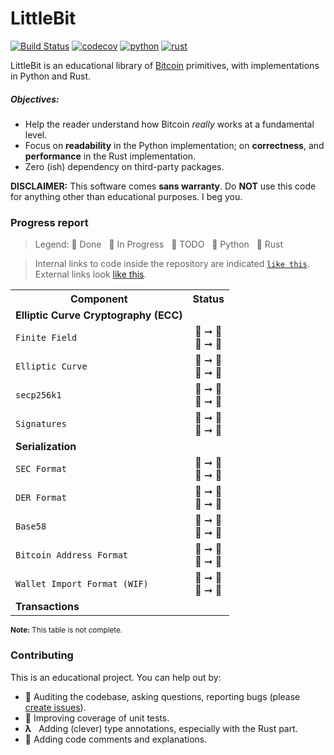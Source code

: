 # LittleBit

[![Build Status](https://travis-ci.org/onyb/littlebit.svg?branch=master)](https://travis-ci.org/onyb/littlebit)
[![codecov](https://codecov.io/gh/onyb/littlebit/branch/master/graph/badge.svg)](https://codecov.io/gh/onyb/littlebit)
[![python](https://img.shields.io/badge/Made%20with-Python%203.8-1f425f.svg)](https://www.python.org/)
[![rust](https://img.shields.io/badge/Made%20with-Rust%202018-7C482C.svg)](https://www.rust-lang.org)


LittleBit is an educational library of [Bitcoin](https://bitcoin.org/bitcoin.pdf) primitives, with implementations in Python and Rust.

##### Objectives:
- Help the reader understand how Bitcoin _really_ works at a fundamental level.
- Focus on **readability** in the Python implementation; on **correctness**, and **performance** in the Rust implementation.
- Zero (ish) dependency on third-party packages.

**DISCLAIMER:** This software comes **sans warranty**. Do **NOT** use this code for anything other than educational purposes. I beg you.


### Progress report

> Legend: 🍏 Done &nbsp; 🍋 In Progress &nbsp; 🍅 TODO &nbsp; 🐍 Python &nbsp; 🦀 Rust

> Internal links to code inside the repository are indicated <a href="https://github.com/onyb/littlebit">`like this`</a>. External links look <a href="https://github.com/onyb/littlebit">like this</a>.

<table>
  <tbody>
    <tr>
      <th>Component</th>
      <th align="center">Status</th>
    </tr>
    <tr>
      <td><b>Elliptic Curve Cryptography (ECC)</b></td>
      <td/>
    </tr>
    <tr>
      <td>
        <code>Finite Field</code>
      </td>
      <td align="center">
        🐍 ➞ 🍏
        <br />
        🦀 ➞ 🍏
      </td>
    </tr>
    <tr>
      <td><code>Elliptic Curve</code></td>
      <td align="center">
        🐍 ➞ 🍏
        <br />
        🦀 ➞ 🍅
      </td>
    </tr>
    <tr>
      <td><code>secp256k1</code></td>
      <td align="center">
        🐍 ➞ 🍏
        <br />
        🦀 ➞ 🍅
      </td>
    </tr>
    <tr>
      <td><code>Signatures</code></td>
      <td align="center">
        🐍 ➞ 🍏
        <br />
        🦀 ➞ 🍅
      </td>
    </tr>
    <tr>
      <td><b>Serialization</b></td>
      <td />
    </tr>
    <tr>
      <td><code>SEC Format</code></td>
      <td align="center">
        🐍 ➞ 🍏
        <br />
        🦀 ➞ 🍅
      </td>
    </tr>
    <tr>
      <td><code>DER Format</code></td>
      <td align="center">
        🐍 ➞ 🍏
        <br />
        🦀 ➞ 🍅
      </td>
    </tr>
    <tr>
      <td><code>Base58</code></td>
      <td align="center">
        🐍 ➞ 🍏
        <br />
        🦀 ➞ 🍅
      </td>
    </tr>
    <tr>
      <td><code>Bitcoin Address Format</code></td>
      <td align="center">
        🐍 ➞ 🍏
        <br />
        🦀 ➞ 🍅
      </td>
    </tr>
    <tr>
      <td><code>Wallet Import Format (WIF)</code></td>
      <td align="center">
        🐍 ➞ 🍏
        <br />
        🦀 ➞ 🍅
      </td>
    </tr>
    <tr>
      <td><b>Transactions</b></td>
      <td />
    </tr>
  </tbody>
</table>

<sub><b>Note:</b> This table is not complete.</sub>


### Contributing

This is an educational project. You can help out by:

- 🔬 Auditing the codebase, asking questions, reporting bugs (please [create issues](https://github.com/onyb/littlebit/issues/new)).
- 💯 Improving coverage of unit tests.
- <b>λ</b> &nbsp; Adding (clever) type annotations, especially with the Rust part.
- 💬 Adding code comments and explanations.
